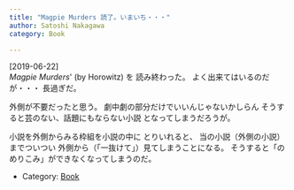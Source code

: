 ```yaml
---
title: "Magpie Murders 読了。いまいち・・・"
author: Satoshi Nakagawa
category: Book

---
```


[2019-06-22]  
 _Magpie Murders_' (by Horowitz) を
読み終わった。
よく出来てはいるのだが・・・
長過ぎだ。

 外側が不要だったと思う。
劇中劇の部分だけでいいんじゃないかしらん
そうすると芸のない、話題にもならない小説
となってしまうだろうが。

 小説を外側からみる枠組を小説の中に
とりいれると、
当の小説（外側の小説）までついつい
外側から（「一抜けて」）見てしまうことになる。
そうすると「のめりこみ」ができなくなってしまうのだ。

- Category: [Book](categories.html#Book)

